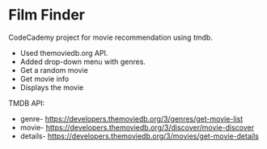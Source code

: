 # Film Finder

CodeCademy project for movie recommendation using tmdb.

- Used themoviedb.org API. 
- Added drop-down menu with genres.
- Get a random movie
- Get movie info
- Displays the movie


TMDB API:
- genre- https://developers.themoviedb.org/3/genres/get-movie-list
- movie- https://developers.themoviedb.org/3/discover/movie-discover
- details- https://developers.themoviedb.org/3/movies/get-movie-details




